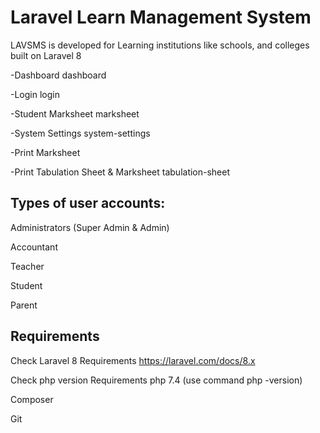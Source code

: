 # Laravel Learn Management System
LAVSMS is developed for Learning institutions like schools, and colleges built on Laravel 8

-Dashboard dashboard

-Login login

-Student Marksheet marksheet

-System Settings system-settings

-Print Marksheet

-Print Tabulation Sheet & Marksheet tabulation-sheet

## Types of user accounts:

Administrators (Super Admin & Admin)

Accountant

Teacher

Student

Parent
## Requirements

Check Laravel 8 Requirements https://laravel.com/docs/8.x

Check php version Requirements php 7.4 (use command php -version)

Composer

Git

